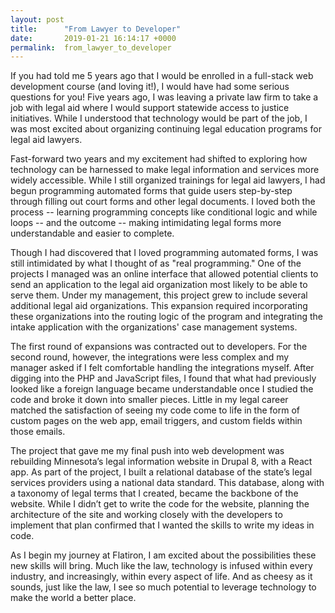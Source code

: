 ```yaml
---
layout: post
title:      "From Lawyer to Developer"
date:       2019-01-21 16:14:17 +0000
permalink:  from_lawyer_to_developer
---
```



If you had told me 5 years ago that I would be enrolled in a full-stack web development course (and loving it!), I would have had some serious questions for you! Five years ago, I was leaving a private law firm to take a job with legal aid where I would support statewide access to justice initiatives. While I understood that technology would be part of the job, I was most excited about organizing continuing legal education programs for legal aid lawyers.

Fast-forward two years and my excitement had shifted to exploring how technology can be harnessed to make legal information and services more widely accessible. While I still organized trainings for legal aid lawyers, I had begun programming automated forms that guide users step-by-step through filling out court forms and other legal documents. I loved both the process -- learning programming concepts like conditional logic and while loops -- and the outcome -- making intimidating legal forms more understandable and easier to complete.

Though I had discovered that I loved programming automated forms, I was still intimidated by what I thought of as "real programming." One of the projects I managed was an online interface that allowed potential clients to send an application to the legal aid organization most likely to be able to serve them. Under my management, this project grew to include several additional legal aid organizations. This expansion required incorporating these organizations into the routing logic of the program and integrating the intake application with the organizations' case management systems. 

The first round of expansions was contracted out to developers. For the second round, however, the integrations were less complex and my manager asked if I felt comfortable handling the integrations myself. After digging into the PHP and JavaScript files, I found that what had previously looked like a foreign language became understandable once I studied the code and broke it down into smaller pieces. Little in my legal career matched the satisfaction of seeing my code come to life in the form of custom pages on the web app, email triggers, and custom fields within those emails.

The project that gave me my final push into web development was rebuilding Minnesota’s legal information website in Drupal 8, with a React app. As part of the project, I built a relational database of the state’s legal services providers using a national data standard. This database, along with a taxonomy of legal terms that I created, became the backbone of the website. While I didn’t get to write the code for the website, planning the architecture of the site and working closely with the developers to implement that plan confirmed that I wanted the skills to write my ideas in code.

As I begin my journey at Flatiron, I am excited about the possibilities these new skills will bring. Much like the law, technology is infused within every industry, and increasingly, within every aspect of life. And as cheesy as it sounds, just like the law, I see so much potential to leverage technology to make the world a better place.
